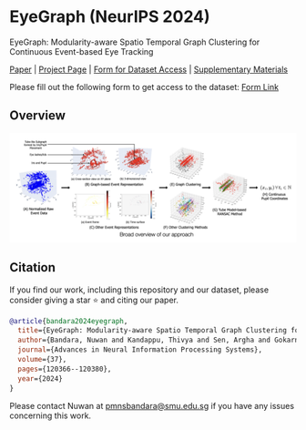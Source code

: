 # EyeGraph (NeurIPS 2024)

EyeGraph: Modularity-aware Spatio Temporal Graph Clustering for Continuous Event-based Eye Tracking

[Paper](https://openreview.net/pdf?id=YxuuzyplFZ) | [Project Page](https://eye-tracking-for-physiological-sensing.github.io/eyegraph/) | [Form for Dataset Access](https://forms.office.com/r/PgHHLxgMNj) | [Supplementary Materials](https://proceedings.neurips.cc/paper_files/paper/2024/file/d9d40ea135f064d9e49e0579e59ad773-Supplemental-Datasets_and_Benchmarks_Track.pdf)

Please fill out the following form to get access to the dataset: [Form Link](https://forms.office.com/r/PgHHLxgMNj)

## Overview

<img src="https://github.com/eye-tracking-for-physiological-sensing/eyegraph/blob/main/resources/EyeGraph_overview.png"><br />

## Citation

If you find our work, including this repository and our dataset, please consider giving a star ⭐ and citing our paper.
```bibtex
@article{bandara2024eyegraph,
  title={EyeGraph: Modularity-aware Spatio Temporal Graph Clustering for Continuous Event-based Eye Tracking},
  author={Bandara, Nuwan and Kandappu, Thivya and Sen, Argha and Gokarn, Ila and Misra, Archan},
  journal={Advances in Neural Information Processing Systems},
  volume={37},
  pages={120366--120380},
  year={2024}
}
```

Please contact Nuwan at pmnsbandara@smu.edu.sg if you have any issues concerning this work. 
